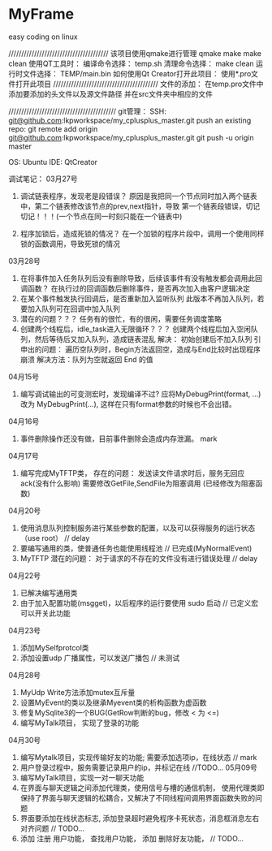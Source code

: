 # MyFrame
easy coding on linux 


///////////////////////////////////////
该项目使用qmake进行管理
    qmake
    make
    make clean
使用QT工具时：
    编译命令选择：
        temp.sh
    清理命令选择：
        make clean
运行时文件选择：
    TEMP/main.bin
如何使用Qt Creator打开此项目：
    使用*.pro文件打开此项目
/////////////////////////////////////////
文件的添加：
    在temp.pro文件中添加要添加的头文件以及源文件路径
    并在src文件夹中相应的文件

//////////////////////////////////////////
git管理：
SSH:
    git@github.com:lkpworkspace/my_cplusplus_master.git
push an existing repo:
    git remote add origin git@github.com:lkpworkspace/my_cplusplus_master.git
    git push -u origin master











OS:
	Ubuntu
IDE:
	QtCreator

调试笔记：
03月27号
1. 调试链表程序，发现老是段错误？
	原因是我把同一个节点同时加入两个链表中，第二个链表修改该节点的prev,next指针，导致
    第一个链表段错误，切记切记！！！(一个节点在同一时刻只能在一个链表中)

2. 程序加锁后，造成死锁的情况？
    在一个加锁的程序片段中，调用一个使用同样锁的函数调用，导致死锁的情况

03月28号
1. 在将事件加入任务队列后没有删除导致，后续该事件有没有触发都会调用此回调函数？
    在执行过的回调函数后删除事件，是否再次加入由客户逻辑决定
2. 在某个事件触发执行回调后，是否重新加入监听队列
    此版本不再加入队列，若要加入队列可在回调中加入队列
3. 潜在的问题？？？
    任务有的很忙，有的很闲，需要任务调度策略
4. 创建两个线程后，idle_task进入无限循环？？？
    创建两个线程后加入空闲队列，然后等待后又加入队列，造成链表混乱
    解决： 初始创建后不加入队列
    引申出的问题：
        遍历空队列时，Begin方法返回空，造成与End比较时出现程序崩溃
        解决方法：队列为空就返回 End 的值

04月15号
1. 编写调试输出的可变测宏时，发现编译不过?
	应将MyDebugPrint(format, ...) 改为 MyDebugPrint(...), 这样在只有format参数的时候也不会出错。

04月16号
1. 事件删除操作还没有做，目前事件删除会造成内存泄漏。  mark

04月17号
1. 编写完成MyTFTP类，
	存在的问题： 
		发送读文件请求时后，服务无回应ack(没有什么影响)
		需要修改GetFile,SendFile为阻塞调用 (已经修改为阻塞函数)

04月20号
1. 使用消息队列控制服务进行某些参数的配置，以及可以获得服务的运行状态（use root）    // delay
2. 要编写通用的类，使普通任务也能使用线程池   // 已完成(MyNormalEvent)
3. MyTFTP 潜在的问题： 对于请求的不存在的文件没有进行错误处理    // delay

04月22号
1. 已解决编写通用类
2. 由于加入配置功能(msgget)，以后程序的运行要使用 sudo 启动 // 已定义宏可以开关此功能

04月23号
1. 添加MySelfprotcol类
2. 添加设置udp 广播属性，可以发送广播包 // 未测试

04月28号
1. MyUdp Write方法添加mutex互斥量
2. 设置MyEvent的类以及继承Myevent类的析构函数为虚函数
3. 修复MySqlite3的一个BUG(GetRow判断的bug，修改 < 为 <=)
4. 编写MyTalk项目， 实现了登录的功能

04月30号
1. 编写Mytalk项目，实现传输好友的功能; 需要添加选项ip，在线状态 // mark 
2. 用户登录过程中，服务需要记录用户的ip，并标记在线 //TODO...
05月09号
1. 编写MyTalk项目，实现一对一聊天功能
2. 在界面与聊天逻辑之间添加代理类，使用信号与槽的通信机制，
   使用代理类即保持了界面与聊天逻辑的松耦合，又解决了不同线程间调用界面函数失败的问题
3. 界面要添加在线状态标志, 添加登录超时避免程序卡死状态，消息框消息左右对齐问题 // TODO...
4. 添加 注册 用户功能， 查找用户功能， 添加 删除好友功能， // TODO...











































